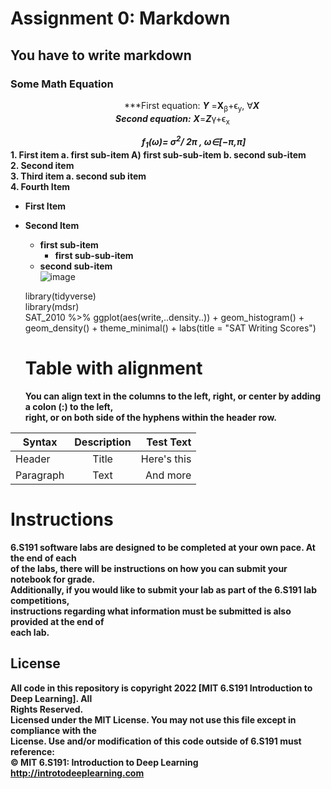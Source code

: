 # **Assignment 0: Markdown**
## **You have to write markdown**
### **Some Math Equation**      
 &emsp;&emsp;&emsp;&emsp;&emsp;&emsp;&emsp;&emsp;&emsp;&emsp;&emsp;&emsp;&emsp;***First equation: ***Y*** =**X**<sub>β</sub>+ϵ<sub>y</sub>, ∀***X***  
 &emsp;&emsp;&emsp;&emsp;&emsp;&emsp;&emsp;&emsp;&emsp;&emsp;&emsp;&emsp;***Second equation:*** ***X***=***Z***γ+ϵ<sub>x</sub>
   
 &emsp;&emsp;&emsp;&emsp;&emsp;&emsp;&emsp;&emsp;&emsp;&emsp;&emsp;&emsp;&emsp;&emsp;&emsp;***f<sub>1</sub>(ω)=
σ<sup>2</sup>/
2π
, ω∈[−π,π]***  
**1. First item a. first sub-item A) first sub-sub-item b. second sub-item**   
**2. Second item**  
**3. Third item a. second sub item**  
**4. Fourth Item**    

* **First Item**  
* **Second Item**    
   * **first sub-item**   
     * **first sub-sub-item**     
   * **second sub-item**  
![image](https://user-images.githubusercontent.com/72993483/170688221-ba18d3a2-fb23-44e5-bfc0-64e0b3bfb9f2.png)  

   library(tidyverse)   
   library(mdsr)  
   SAT_2010 %>% ggplot(aes(write,..density..)) + geom_histogram() +  
   geom_density() + theme_minimal() + labs(title = "SAT Writing Scores")
   # **Table with alignment**
   **You can align text in the columns to the left, right, or center by adding a colon (:) to the left,**    
**right, or on both side of the hyphens within the header row.**

|Syntax         | Description   | Test Text  |
| ------------- |:-------------:| ----------:|
| Header        | Title         |Here's this |
| Paragraph     |Text           |  And more  |
# **Instructions**  
**6.S191 software labs are designed to be completed at your own pace. At the end of each**    
**of the labs, there will be instructions on how you can submit your notebook for grade.**    
**Additionally, if you would like to submit your lab as part of the 6.S191 lab competitions,**  
**instructions regarding what information must be submitted is also provided at the end of**   
**each lab.**    
## **License**
**All code in this repository is copyright 2022 [MIT 6.S191 Introduction to Deep Learning]. All**   
**Rights Reserved.**    
**Licensed under the MIT License. You may not use this file except in compliance with the**    
**License. Use and/or modification of this code outside of 6.S191 must reference:**    
**© MIT 6.S191: Introduction to Deep Learning**    
**<http://introtodeeplearning.com>**

